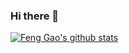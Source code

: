 ### Hi there 👋

<!--
**UltronAI/UltronAI** is a ✨ _special_ ✨ repository because its `README.md` (this file) appears on your GitHub profile.

Here are some ideas to get you started:

- 🔭 I’m currently working on Robot Learning and Reinforcement Learning
- 🌱 I’m currently learning ...
- 👯 I’m looking to collaborate on ...
- 🤔 I’m looking for help with ...
- 💬 Ask me about ...
- 📫 How to reach me: gao-f19@mails.tsinghua.edu.cn
- 😄 Pronouns: ...
- ⚡ Fun fact: ...
-->

[![Feng Gao's github stats](https://github-readme-stats.vercel.app/api?username=UltronAI)](https://github.com/anuraghazra/github-readme-stats)
